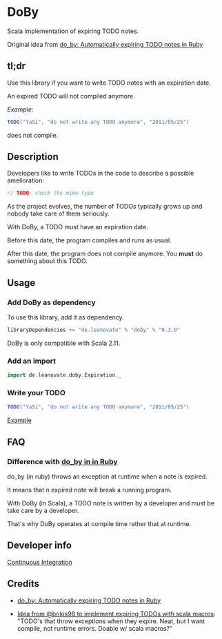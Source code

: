 DoBy
====

Scala implementation of expiring TODO notes.

Original idea from [do_by: Automatically expiring TODO notes in Ruby](https://github.com/andyw8/do_by)

## tl;dr

Use this library if you want to write TODO notes with an expiration date.

An expired TODO will not compiled anymore.

*Example:*

```scala
TODO("YaSi", "do not write any TODO anymore", "2011/05/25")
```
does not compile.


## Description

Developers like to write TODOs in the code to describe a possible amelioration:

```scala
// TODO: check the mime-type
```

As the project evolves, the number of TODOs typically grows up and nobody take care of them seriously.

With DoBy, a TODO must have an expiration date.

Before this date, the program compiles and runs as usual.

After this date, the program does not compile anymore. You **must** do something about this TODO.


## Usage

### Add DoBy as dependency

To use this library, add it as dependency.

```scala
libraryDependencies += "de.leanovate" % "doby" % "0.3.0"
```
DoBy is only compatible with Scala 2.11.

### Add an import

```scala
import de.leanovate.doby.Expiration._
```

### Write your TODO

```scala
TODO("YaSi", "do not write any TODO anymore", "2011/05/25")
```

[Example](sample/src/test/scala/de/leanovate/doby/ExpirationApp.scala)


## FAQ

### Difference with [do_by in in Ruby](https://github.com/andyw8/do_by)
 
do_by (in ruby) throws an exception at runtime when a note is expired.

It means that n expired note will break a running program.

With DoBy (in Scala), a TODO note is written by a developer and must be take care by a developer.
 
That's why DoBy operates at compile time rather that at runtime.
 

## Developer info

[Continuous Integration](https://travis-ci.org/leanovate/doby)


## Credits
- [do_by: Automatically expiring TODO notes in Ruby](https://github.com/andyw8/do_by)

- [Idea from @brikis98 to implement expiring TODOs with scala macros](https://twitter.com/brikis98/status/467924891837030400): "TODO's that throw exceptions when they expire. Neat, but I want compile, not runtime errors. Doable w/ scala macros?"

